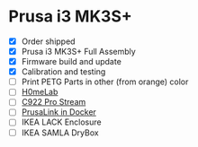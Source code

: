 # Prusa i3 MK3S+
- [X] Order shipped
- [X] Prusa i3 MK3S+ Full Assembly
- [X] Firmware build and update
- [X] Calibration and testing
- [ ] Print PETG Parts in other (from orange) color
- [ ] [H0meLab](../H0meLab)
- [ ] [C922 Pro Stream](../C922-Pro-Stream)
- [ ] [PrusaLink in Docker](../PrusaLink-Docker)
- [ ] IKEA LACK Enclosure
- [ ] IKEA SAMLA DryBox